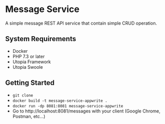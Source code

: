# Message Service

A simple message REST API service that contain simple CRUD operation.

## System Requirements

* Docker
* PHP 7.3 or later
* Utopia Framework 
* Utopia Swoole

## Getting Started

* `git clone `
* `docker build -t message-service-appwrite .`
* `docker run -dp 8081:8081 message-service-appwrite`
* Go to http://localhost:8081/messages with your client (Google Chrome, Postman, etc...)
